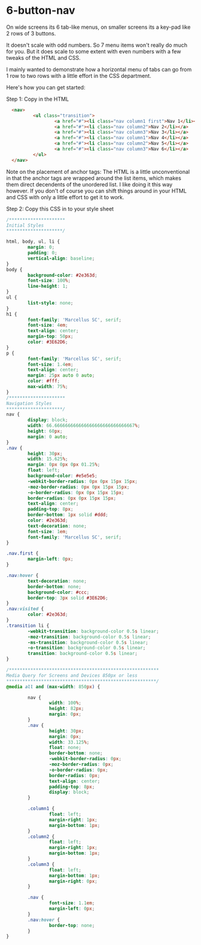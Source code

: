 6-button-nav
============

On wide screens its 6 tab-like menus, on smaller screens its a key-pad like 2 rows of 3 buttons.

It doesn't scale with odd numbers. So 7 menu items won't really do much for you. But it does scale to some extent with 
even numbers with a few tweaks of the HTML and CSS. 

I mainly wanted to demonstrate how a horizontal menu of tabs can go from 1 row to two rows with a little effort 
in the CSS department.


Here's how you can get started:

Step 1: Copy in the HTML

```html
  <nav>
          <ul class="transition">
                  <a href="#"><li class="nav column1 first">Nav 1</li></a>
                  <a href="#"><li class="nav column2">Nav 2</li></a>                
                  <a href="#"><li class="nav column3">Nav 3</li></a>
                  <a href="#"><li class="nav column1">Nav 4</li></a>                
                  <a href="#"><li class="nav column2">Nav 5</li></a>                
                  <a href="#"><li class="nav column3">Nav 6</li></a>                
          </ul>
  </nav>
```

Note on the placement of anchor tags: The HTML is a little unconventional in that the anchor tags are wrapped around the list items, which makes them 
direct decendents of the unordered list. I like doing it this way however. If you don't of course you can shift things
around in your HTML and CSS with only a little effort to get it to work. 

Step 2: Copy this CSS in to your style sheet

```css
/*********************
Initial Styles
*********************/

html, body, ul, li {
        margin: 0;
        padding: 0;
        vertical-align: baseline;
}
body {
        background-color: #2e363d;
        font-size: 100%;
        line-height: 1;
}
ul {
        list-style: none;
}
h1 {
        font-family: 'Marcellus SC', serif;
        font-size: 4em;
        text-align: center;
        margin-top: 50px;
        color: #3E62D6;
}
p {
        font-family: 'Marcellus SC', serif;
        font-size: 1.4em;
        text-align: center;
        margin: 25px auto 0 auto;
        color: #fff;
        max-width: 75%;
}
/*********************
Navigation Styles
*********************/
nav {
        display: block;
        width: 66.666666666666666666666666666667%;
        height: 60px;
        margin: 0 auto;
}
.nav {
        height: 30px; 
        width: 15.625%; 
        margin: 0px 0px 0px 01.25%;
        float: left;
        background-color: #e5e5e5;
        -webkit-border-radius: 0px 0px 15px 15px; 
        -moz-border-radius: 0px 0px 15px 15px; 
        -o-border-radius: 0px 0px 15px 15px; 
        border-radius: 0px 0px 15px 15px; 
        text-align: center;
        padding-top: 8px;
        border-bottom: 1px solid #ddd;
        color: #2e363d;
        text-decoration: none;
        font-size: 1em; 
        font-family: 'Marcellus SC', serif;
}

.nav.first {
        margin-left: 0px;
}

.nav:hover {
        text-decoration: none;
        border-bottom: none;
        background-color: #ccc;
        border-top: 3px solid #3E62D6;
}
.nav:visited {
        color: #2e363d;
}
.transition li {
        -webkit-transition: background-color 0.5s linear;
        -moz-transition: background-color 0.5s linear;
        -ms-transition: background-color 0.5s linear;
        -o-transition: background-color 0.5s linear;
        transition: background-color 0.5s linear;
}

/********************************************************
Media Query for Screens and Devices 850px or less
********************************************************/
@media all and (max-width: 850px) {

        nav {
                width: 100%;
                height: 82px;
                margin: 0px;
        }
        .nav {
                height: 30px; 
                margin: 0px; 
                width: 33.125%;
                float: none;
                border-bottom: none;
                -webkit-border-radius: 0px; 
                -moz-border-radius: 0px; 
                -o-border-radius: 0px; 
                border-radius: 0px; 
                text-align: center;
                padding-top: 8px;
                display: block;
        }

        .column1 {
                float: left;
                margin-right: 1px;
                margin-bottom: 1px;
        }
        .column2 {
                float: left;
                margin-right: 1px;
                margin-bottom: 1px;
        }
        .column3 {
                float: left;
                margin-bottom: 1px;
                margin-right: 0px;
        }

        .nav {
                font-size: 1.1em;
                margin-left: 0px;
        }
        .nav:hover {
                border-top: none;
        }        
}
```
